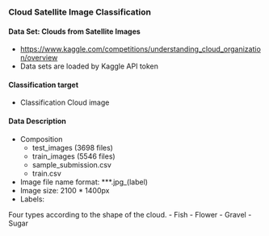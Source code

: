 ### Cloud Satellite Image Classification 

#### Data Set: Clouds from Satellite Images
- https://www.kaggle.com/competitions/understanding_cloud_organization/overview
- Data sets are loaded by Kaggle API token

#### Classification target
- Classification Cloud image 

#### Data Description
- Composition
	- test_images (3698 files)
	- train_images (5546 files)
	- sample_submission.csv
	- train.csv
- Image file name format: ***.jpg_(label)
- Image size:  2100 * 1400px 
- Labels:

Four types according to the shape of the cloud.
	- Fish
	- Flower
	- Gravel
	- Sugar



